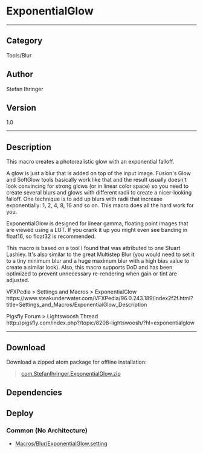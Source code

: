 # ExponentialGlow
___

## Category
Tools/Blur

## Author
Stefan Ihringer

## Version
1.0

___

## Description
<p>This macro creates a photorealistic glow with an exponential falloff.</p>

<p>A glow is just a blur that is added on top of the input image. Fusion's Glow and SoftGlow tools basically work like that and the result usually doesn't look convincing for strong glows (or in linear color space) so you need to create several blurs and glows with different radii to create a nicer-looking falloff. One technique is to add up blurs with radii that increase exponentially: 1, 2, 4, 8, 16 and so on. This macro does all the hard work for you.</p>

<p>ExponentialGlow is designed for linear gamma, floating point images that are viewed using a LUT. If you crank it up you might even see banding in float16, so float32 is recommended.</p>

<p>This macro is based on a tool I found that was attributed to one Stuart Lashley. It's also similar to the great Multistep Blur (you would need to set it to a tiny minimum blur and a huge maximum blur with a high bias value to create a similar look). Also, this macro supports DoD and has been optimized to prevent unnecessary re-rendering when gain or tint are adjusted.</p>

<p>VFXPedia &gt; Settings and Macros &gt; ExponentialGlow<br>
https://www.steakunderwater.com/VFXPedia/96.0.243.189/index2f2f.html?title=Settings_and_Macros/ExponentialGlow_Description</p>

<p>Pigsfly Forum &gt; Lightswoosh Thread<br>
http://pigsfly.com/index.php?/topic/8208-lightswoosh/?hl=exponentialglow</p>


___

## Download

Download a zipped atom package for offline installation:
> [com.StefanIhringer.ExponentialGlow.zip](https://gitlab.com/WeSuckLess/Reactor/-/archive/master/Reactor-master.zip?path=Atoms/com.StefanIhringer.ExponentialGlow)  

## Dependencies

## Deploy

### Common (No Architecture)

<ul>
<li><a href="https://gitlab.com/WeSuckLess/Reactor/-/blob/master/Atoms/com.StefanIhringer.ExponentialGlow/Macros/Blur/ExponentialGlow.setting?ref_type=heads">Macros/Blur/ExponentialGlow.setting</a></li>
</ul>
